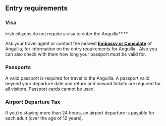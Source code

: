## Entry requirements

### **Visa**

Irish citizens do not require a visa to enter the Anguilla**.**

Ask your travel agent or contact the nearest [**Embassy or Consulate**](/en/dfa/embassies-in-ireland/) of Anguilla, for information on the entry requirements for Anguilla.  Also you can also check with them how long your passport must be valid for.

### **Passports**

A valid passport is required for travel to the Anguilla. A passport valid beyond your departure date and return and onward tickets are required for all visitors. Passport cards cannot be used.

### **Airport Departure Tax**

If you’re staying more than 24 hours, an airport departure is payable for each adult (over the age of 12 years).